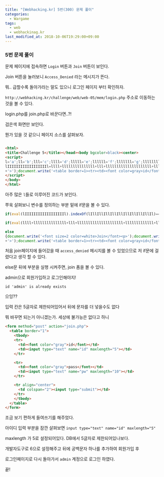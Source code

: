 ```yaml
---
title: "[Webhacking.kr] 5번(300) 문제 풀이"
categories: 
  - Wargame
tags: 
  - web
  - webhackinag.kr
last_modified_at: 2018-10-06T19:29:00+09:00
---
```


### 5번 문제 풀이

문제 페이지에 접속하면 `Login` 버튼과 `Join` 버튼이 보인다.

Join 버튼을 눌러보니 `Access_Denied` 라는 메시지가 뜬다.

뭐.. 급할수록 돌아가라는 말도 있으니 로그인 페이지 부터 확인하자.

`http://webhacking.kr/challenge/web/web-05/mem/login.php` 주소로 이동하는 것을 볼 수 있다.

login.php를 join.php로 바꾼다면..?!

검은색 화면만 보인다.

뭔가 있을 것 같으니 페이지 소스를 살펴보자.

```html

<html>
<title>Challenge 5</title></head><body bgcolor=black><center>
<script>
l='a';ll='b';lll='c';llll='d';lllll='e';llllll='f';lllllll='g';llllllll='h';lllllllll='i';llllllllll='j';lllllllllll='k';llllllllllll='l';lllllllllllll='m';llllllllllllll='n';lllllllllllllll='o';llllllllllllllll='p';lllllllllllllllll='q';llllllllllllllllll='r';lllllllllllllllllll='s';llllllllllllllllllll='t';lllllllllllllllllllll='u';llllllllllllllllllllll='v';lllllllllllllllllllllll='w';llllllllllllllllllllllll='x';lllllllllllllllllllllllll='y';llllllllllllllllllllllllll='z';I='1';II='2';III='3';IIII='4';IIIII='5';IIIIII='6';IIIIIII='7';IIIIIIII='8';IIIIIIIII='9';IIIIIIIIII='0';li='.';ii='<';iii='>';lIllIllIllIllIllIllIllIllIllIl=lllllllllllllll+llllllllllll+llll+llllllllllllllllllllllllll+lllllllllllllll+lllllllllllll+ll+lllllllll+lllll;
lIIIIIIIIIIIIIIIIIIl=llll+lllllllllllllll+lll+lllllllllllllllllllll+lllllllllllll+lllll+llllllllllllll+llllllllllllllllllll+li+lll+lllllllllllllll+lllllllllllllll+lllllllllll+lllllllll+lllll;if(eval(lIIIIIIIIIIIIIIIIIIl).indexOf(lIllIllIllIllIllIllIllIllIllIl)==-1) { bye; }if(eval(llll+lllllllllllllll+lll+lllllllllllllllllllll+lllllllllllll+lllll+llllllllllllll+llllllllllllllllllll+li+'U'+'R'+'L').indexOf(lllllllllllll+lllllllllllllll+llll+lllll+'='+I)==-1){alert('access_denied');history.go(-1);}else{document.write('<font size=2 color=white>Join</font><p>');document.write('.<p>.<p>.<p>.<p>.<p>');document.write('<form method=post action='+llllllllll+lllllllllllllll+lllllllll+llllllllllllll+li+llllllllllllllll+llllllll+llllllllllllllll
+'>');document.write('<table border=1><tr><td><font color=gray>id</font></td><td><input type=text name='+lllllllll+llll+' maxlength=5></td></tr>');document.write('<tr><td><font color=gray>pass</font></td><td><input type=text name='+llllllllllllllll+lllllllllllllllllllllll+' maxlength=10></td></tr>');document.write('<tr align=center><td colspan=2><input type=submit></td></tr></form></table>');}
</script>
</body>
</html>
```
아주 많은 `l`들로 이루어진 코드가 보인다.

쭈욱 살펴보니 변수를 정의하는 부분 밑에 if문을 볼 수 있다.

```js
if(eval(lIIIIIIIIIIIIIIIIIIl).indexOf(lIllIllIllIllIllIllIllIllIllIl)==-1) { bye; }

if(eval(llll+lllllllllllllll+lll+lllllllllllllllllllll+lllllllllllll+lllll+llllllllllllll+llllllllllllllllllll+li+'U'+'R'+'L').indexOf(lllllllllllll+lllllllllllllll+llll+lllll+'='+I)==-1){alert('access_denied');history.go(-1);}

else
{document.write('<font size=2 color=white>Join</font><p>');document.write('.<p>.<p>.<p>.<p>.<p>');document.write('<form method=post action='+llllllllll+lllllllllllllll+lllllllll+llllllllllllll+li+llllllllllllllll+llllllll+llllllllllllllll
+'>');document.write('<table border=1><tr><td><font color=gray>id</font></td><td><input type=text name='+lllllllll+llll+' maxlength=5></td></tr>');document.write('<tr><td><font color=gray>pass</font></td><td><input type=text name='+llllllllllllllll+lllllllllllllllllllllll+' maxlength=10></td></tr>');document.write('<tr align=center><td colspan=2><input type=submit></td></tr></form></table>');}
```

처음 join페이지에 들어갔을 때 `access_denied` 메시지를 볼 수 있었으므로 저 if문에 걸렸다고 생각 할 수 있다.

else문 뒤에 부분을 실행 시켜주면, join 폼을 볼 수 있다.

admin으로 회원가입하고 로그인해야지!

`id 'admin' is already exists`

으잉??

입력 칸은 5글자로 제한되어있어서 뒤에 문자를 더 넣을수도 없다

뭐 바꾸면 되는거 아니겠는가. 세상에 불가능은 없다고 하니

```html
<form method="post" action="join.php">
  <table border="1">
    <tbody>
    <tr>
      <td><font color="gray">id</font></td>
      <td><input type="text" name="id" maxlength="5"></td>
    </tr>

    <tr>
      <td><font color="gray">pass</font></td>
      <td><input type="text" name="pw" maxlength="10"></td>
    </tr>

    <tr align="center">
      <td colspan="2"><input type="submit"></td>
    </tr>
    </tbody>
  </table>
</form>
```

조금 보기 편하게 들여쓰기를 해주었다.

아이디 입력 부분을 잠깐 살펴보면 `input type="text" name="id" maxlength="5"`

maxlength 가 5로 설정되어있다. DB에서 5글자로 제한되어있나보다.

개발자도구로 6으로 설정해주고 뒤에 공백문자 하나를 추가하여 회원가입 후

로그인페이지로 다시 돌아가서 `admin` 계정으로 로그인 하였다.

끝!